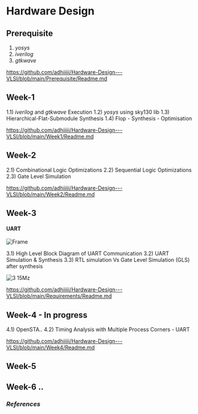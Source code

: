 # Hardware Design
## Prerequisite 
   1) _yosys_
   2) _iverilog_
   3) _gtkwave_

https://github.com/adhiiiii/Hardware-Design---VLSI/blob/main/Prerequisite/Readme.md
## Week-1 
  1.1) _iverilog_ and _gtkwave_ Execution
  1.2) _yosys_ using sky130 lib
  1.3) Hierarchical-Flat-Submodule Synthesis
  1.4) Flop - Synthesis - Optimisation 
     
https://github.com/adhiiiii/Hardware-Design---VLSI/blob/main/Week1/Readme.md
## Week-2 

2.1) Combinational Logic Optimizations
2.2) Sequential Logic Optimizations
2.3) Gate Level Simulation  

https://github.com/adhiiiii/Hardware-Design---VLSI/blob/main/Week2/Readme.md

## Week-3

 
  #### UART
  
![Frame](https://github.com/adhiiiii/Hardware-Design---VLSI/assets/47310995/677fb830-a17a-4ca3-bbad-9fbf33547279)

3.1) High Level Block Diagram of UART Communication
3.2) UART Simulation & Synthesis
3.3) RTL simulation Vs Gate Level Simulation (GLS) after synthesis
  
  ![3 15Mz](https://github.com/adhiiiii/Hardware-Design---VLSI/assets/47310995/8c77c8e6-a51f-4a68-9841-d197eb943a5e)

https://github.com/adhiiiii/Hardware-Design---VLSI/blob/main/Requirements/Readme.md

## Week-4 - In progress

4.1) OpenSTA..
4.2) Timing Analysis with Multiple Process Corners - UART
   
https://github.com/adhiiiii/Hardware-Design---VLSI/blob/main/Week4/Readme.md

## Week-5
## Week-6 ..

### _References_
